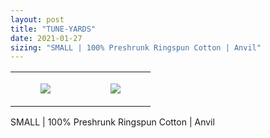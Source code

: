 ```yaml
---
layout: post
title: "TUNE-YARDS"
date: 2021-01-27
sizing: "SMALL | 100% Preshrunk Ringspun Cotton | Anvil"
---
```




<table style="width:100%;"><tr><td style="vertical-align:top;">
      <figure class="tmblr-full" data-orig-height="2048" data-orig-width="1365" data-orig-src="https://concertshirts.netlify.app/shirts/0188/0188-01.jpg"><img src="https://64.media.tumblr.com/5d337261cc25a5355a5968c3e13c692d/242e1cad486dc80f-8f/s540x810/cc7ebc202f9a46d2c28f2dbf92a4e03c32336df5.jpg" data-orig-height="2048" data-orig-width="1365" data-orig-src="https://concertshirts.netlify.app/shirts/0188/0188-01.jpg"/></figure></td>
    <td style="vertical-align:top;">
      <figure class="tmblr-full" data-orig-height="2048" data-orig-width="1365" data-orig-src="https://concertshirts.netlify.app/shirts/0188/0188-02.jpg"><img src="https://64.media.tumblr.com/29906255c6be83c2253f5e84c330a620/242e1cad486dc80f-90/s540x810/57171612bb8519491271e7013323b28693310013.jpg" data-orig-height="2048" data-orig-width="1365" data-orig-src="https://concertshirts.netlify.app/shirts/0188/0188-02.jpg"/></figure></td>
  </tr></table><p>
  SMALL | 100% Preshrunk Ringspun Cotton | Anvil
</p>
